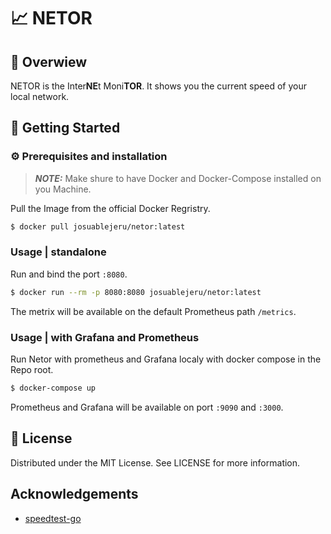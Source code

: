 # 📈 NETOR

## 📖 Overwiew

NETOR is the Inter**NE**t Moni**TOR**. It shows you the current speed of your local network.

## 🚀 Getting Started

### ⚙️ Prerequisites and installation

> **_NOTE:_** Make shure to have Docker and Docker-Compose installed on you Machine.

Pull the Image from the official Docker Regristry.

```bash
$ docker pull josuablejeru/netor:latest
```

### Usage | standalone

Run and bind the port `:8080`.

```bash
$ docker run --rm -p 8080:8080 josuablejeru/netor:latest
```

The metrix will be available on the default Prometheus path `/metrics`.

### Usage | with Grafana and Prometheus

Run Netor with prometheus and Grafana localy with docker compose in the Repo root.

```bash
$ docker-compose up
```

Prometheus and Grafana will be available on port `:9090` and `:3000`.

## 📝 License

Distributed under the MIT License. See LICENSE for more information.

## Acknowledgements

- [speedtest-go](https://github.com/showwin/speedtest-go)
